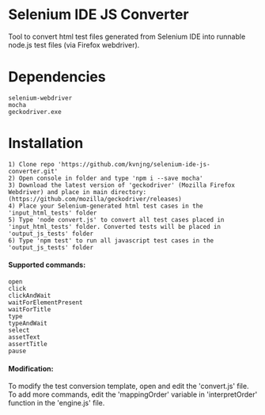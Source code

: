 # Selenium IDE JS Converter
Tool to convert html test files generated from Selenium IDE into runnable node.js test files (via Firefox webdriver).

# Dependencies 
```
selenium-webdriver
mocha
geckodriver.exe
```

# Installation
```
1) Clone repo 'https://github.com/kvnjng/selenium-ide-js-converter.git'
2) Open console in folder and type 'npm i --save mocha'
3) Download the latest version of 'geckodriver' (Mozilla Firefox Webdriver) and place in main directory: (https://github.com/mozilla/geckodriver/releases)
4) Place your Selenium-generated html test cases in the 'input_html_tests' folder
5) Type 'node convert.js' to convert all test cases placed in 'input_html_tests' folder. Converted tests will be placed in 'output_js_tests' folder
6) Type 'npm test' to run all javascript test cases in the 'output_js_tests' folder
```

#### Supported commands:
```
open
click
clickAndWait
waitForElementPresent
waitForTitle
type
typeAndWait
select
assetText
assertTitle
pause
```

#### Modification:
To modify the test conversion template, open and edit the 'convert.js' file.
To add more commands, edit the 'mappingOrder' variable in 'interpretOrder' function in the 'engine.js' file.
